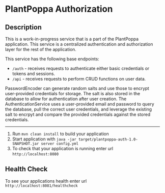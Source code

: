 # PlantPoppa Authorization
## Description
This is a work-in-progress service that is a part of the PlantPoppa application. This service is a centralized authentication and authorization layer for the rest of the application. 

This service has the following base endpoints:
* `/auth` - receives requests to authenticate either basic credentials or tokens and sessions.
* `/api` - receives requests to perform CRUD functions on user data.

PasswordEncoder can generate random salts and use those to encrypt user-provided credentials for storage. The salt is also stored in the database to allow for authentication after user creation. The AuthenticationService uses a user-provided email and password to query the database, pull the correct user credentials, and leverage the existing salt to encrpyt and compare the provided credentials against the stored credentials.



 
---

1. Run `mvn clean install` to build your application
1. Start application with `java -jar target/plantpoppa-auth-1.0-SNAPSHOT.jar server config.yml`
1. To check that your application is running enter url `http://localhost:8080`

Health Check
---

To see your applications health enter url `http://localhost:8081/healthcheck`
